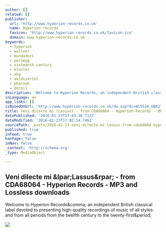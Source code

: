 ```yaml
---
author: []
related: []
publisher:
  url: 'http://www.hyperion-records.co.uk'
  name: Hyperion-records
  favicon: 'http://www.hyperion-records.co.uk/favicon.ico'
  domain: www.hyperion-records.co.uk
keywords:
  - hyperion
  - wallner
  - mondadori
  - pernegg
  - sixteenth-century
  - kloster
  - akg
  - waldviertel
  - pharaoh
  - detail
description: 'Welcome to Hyperion Records, an independent British classical label devoted to presenting high-quality recordings of music of all styles and from all periods from the twelfth century to the twenty-first.'
inLanguage: en
app_links: []
isBasedOnUrl: 'http://www.hyperion-records.co.uk/dw.asp?dc=W15528_GBAJY1406413'
title: Veni dilecte mi (Lassus) - from CDA68064 - Hyperion Records - MP3 and Lossless downloads
datePublished: '2016-01-23T17:03:36.712Z'
dateModified: '2016-01-23T17:02:14.746Z'
sourcePath: _posts/2016-01-23-veni-dilecte-mi-lassus-from-cda68064-hyperion-records.md
published: true
inFeed: true
hasPage: false
inNav: false
_context: 'http://schema.org'
_type: MediaObject

---
```

<article style=""><h1>Veni dilecte mi &amp;lpar;Lassus&amp;rpar; - from CDA68064 - Hyperion Records - MP3 and Lossless downloads</h1><p>Welcome to Hyperion Records&amp;comma; an independent British classical label devoted to presenting high-quality recordings of music of all styles and from all periods from the twelfth century to the twenty-first&amp;period;</p><img src="http://www.hyperion-records.co.uk/overlays/overlay_2_200x200.png" /></article>